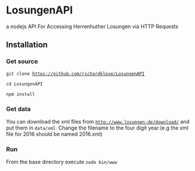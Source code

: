 # LosungenAPI
a nodejs API For Accessing Herrenhuther Losungen via HTTP Requests

## Installation
### Get source
<code>git clone https://github.com/richardklose/LosungenAPI</code>

<code>cd LosungenAPI</code>

<code>npm install</code>
### Get data
You can download the xml files from <code>http://www.losungen.de/download/</code> and put them in <code>data/xml</code>. Change the filename to the four digit year.(e.g the xml file for 2016 should be named 2016.xml)

### Run
From the base directory execute <code>node bin/www</code>

